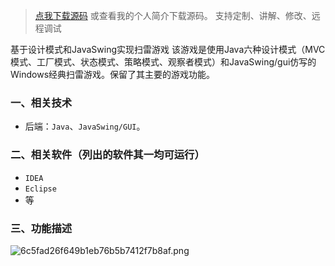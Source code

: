 > [点我下载源码](https://www.notmaker.com) 
> 或查看我的个人简介下载源码。
> 支持定制、讲解、修改、远程调试

基于设计模式和JavaSwing实现扫雷游戏 该游戏是使用Java六种设计模式（MVC模式、工厂模式、状态模式、策略模式、观察者模式）和JavaSwing/gui仿写的Windows经典扫雷游戏。保留了其主要的游戏功能。

### 一、相关技术
- 后端：`Java`、`JavaSwing/GUI`。

### 二、相关软件（列出的软件其一均可运行）
- `IDEA`
- `Eclipse`
- 等

### 三、功能描述
![6c5fad26f649b1eb76b5b7412f7b8af.png](https://img-blog.csdnimg.cn/img_convert/f7805708fa9fd078ad8e49fe02fb870e.png)
